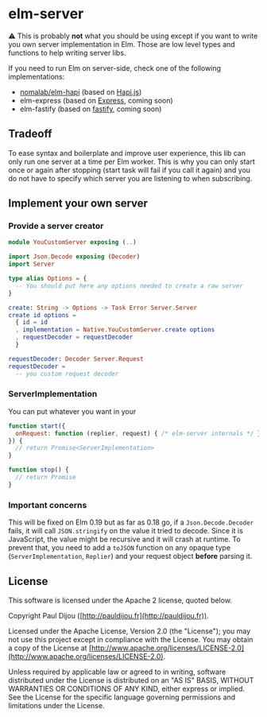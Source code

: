 # elm-server

:warning: This is probably **not** what you should be using except if you want to write you own server implementation in Elm. Those are low level types and functions to help writing server libs.

If you need to run Elm on server-side, check one of the following implementations:

- [nomalab/elm-hapi](https://github.com/nomalab/elm-hapi) (based on [Hapi.js](https://hapijs.com))
- elm-express (based on [Express](https://expressjs.com), coming soon)
- elm-fastify (based on [fastify](https://www.fastify.io), coming soon)

## Tradeoff

To ease syntax and boilerplate and improve user experience, this lib can only run one server at a time per Elm worker. This is why you can only start once or again after stopping (start task will fail if you call it again) and you do not have to specify which server you are listening to when subscribing.

## Implement your own server

### Provide a server creator

```elm
module YouCustomServer exposing (..)

import Json.Decode exposing (Decoder)
import Server

type alias Options = {
  -- You should put here any options needed to create a raw server
}

create: String -> Options -> Task Error Server.Server
create id options =
  { id = id
  , implementation = Native.YouCustomServer.create options
  , requestDecoder = requestDecoder
  }

requestDecoder: Decoder Server.Request
requestDecoder =
  -- you custom request decoder
```

### ServerImplementation

You can put whatever you want in your

```javascript
function start({
  onRequest: function (replier, request) { /* elm-server internals */ }
}) {
  // return Promise<ServerImplementation>
}

function stop() {
  // return Promise
}
```

### Important concerns

This will be fixed on Elm 0.19 but as far as 0.18 go, if a `Json.Decode.Decoder` fails, it will call `JSON.stringify` on the value it tried to decode. Since it is JavaScript, the value might be recursive and it will crash at runtime. To prevent that, you need to add a `toJSON` function on any opaque type (`ServerImplementation`, `Replier`) and your request object **before** parsing it.

## License

This software is licensed under the Apache 2 license, quoted below.

Copyright Paul Dijou ([http://pauldijou.fr](http://pauldijou.fr)).

Licensed under the Apache License, Version 2.0 (the "License"); you may not use this project except in compliance with the License. You may obtain a copy of the License at [http://www.apache.org/licenses/LICENSE-2.0](http://www.apache.org/licenses/LICENSE-2.0).

Unless required by applicable law or agreed to in writing, software distributed under the License is distributed on an "AS IS" BASIS, WITHOUT WARRANTIES OR CONDITIONS OF ANY KIND, either express or implied. See the License for the specific language governing permissions and limitations under the License.
